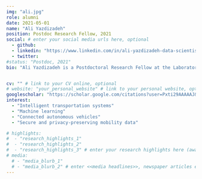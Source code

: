 ```yaml
---
img: "ali.jpg"
role: alumni
date: 2021-05-01
name: "Ali Yazdizadeh"
position: Postdoc Research Fellow, 2021
social: # enter your social media urls here, optional
  - github:
  - linkedin: "https://www.linkedin.com/in/ali-yazdizadeh-data-scientist/"
  - twitter:
#status: "Postdoc, 2021"
bio: "Ali Yazdizadeh is a Postdoctoral Research Fellow at the Laboratory of Innovations in Transportation at Ryerson University under the supervision of Prof. Bilal Farooq. Ali completed a M.Sc. in Transportation Planning at Sharif University of Technology and a M.Sc. in Geography at Concordia University. He specialized in discrete choice modeling and transportation demand analysis. He earned his Ph.D. in Geography, Planning & Environment from Concordia University in 2020. Ali’s current research is focused on application of artificial intelligence in mobility and geospatial data analysis. He has also over four years of industry experience in urban and freight transportation planning. His current research goal is to develop secure and smart solutions for design and operation of intelligent transportation systems."


cv: "" # link to your CV online, optional
# website: "your_personal_website" # link to your personal website, optional
googlescholar: "https://scholar.google.com/citations?user=Pxti29AAAAAJ&hl=en&oi=sra" # link to your google scholar profile, optional
interest:
  - "Intelligent transportation systems"
  - "Machine learning"
  - "Connected autonomous vehicles"
  - "Secure and privacy-preserving mobility data"

# highlights:
#  - "research_highlights_1"
#  - "research_highlights_2"
#  - "research_highlights_3" # enter your research highlights here (awards, achievements, etc.), optional
# media:
  # - "media_blurb_1"
  # - "media_blurb_2" # enter <<media headlines>>, newspaper articles etc...
---
```

